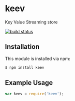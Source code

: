 # keev

Key Value Streaming store

[![build status](https://secure.travis-ci.org/allain/keev.png)](http://travis-ci.org/allain/keev)

## Installation

This module is installed via npm:

``` bash
$ npm install keev
```

## Example Usage

``` js
var keev = require('keev');
```
